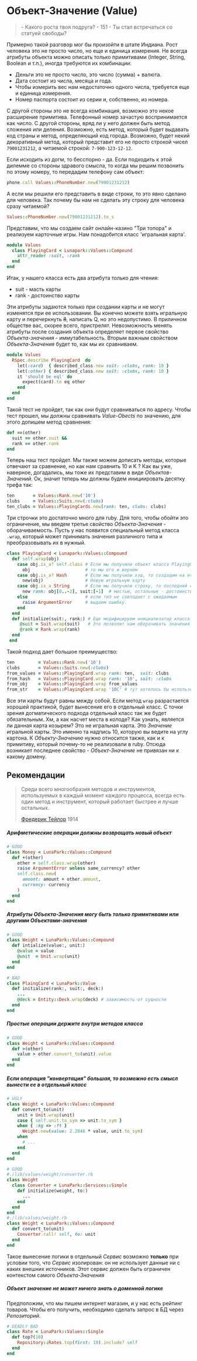 # Объект-Значение (Value)
> \- Какого роста твоя подруга?
> \- 151
> \- Ты стал встречаться со статуей свободы?

Примерно такой разговор мог бы произойти в штате Индиана. Рост человека это не просто число, но еще и единица измерения. Не всегда атрибуты объекта можно описать только примитивами (Integer, String, Boolean и т.п.), иногда требуются их комбинации:
- Деньги это не просто число, это число (сумма) + валюта.
- Дата состоит из числа, месяца и года.
- Чтобы измерить вес нам недостаточно одного числа, требуется еще и единица измерения.
- Номер паспорта состоит из серии и, собственно, из номера.

С другой стороны это не всегда комбинация, возможно это некое расширение примитива.
Телефонный номер зачастую воспринимается как число. С другой стороны, вряд ли у него должен быть метод сложения или деления. Возможно, есть метод, который будет выдавать код страны и метод, определяющий код города. Возможно, будет некий декоративный метод, который представит его не просто строкой чисел `79001231212`, а читаемой строкой: `7-900-123-12-12`.

<spoiler title="а может в декоратор?">

Если исходить из догм, то бесспорно - да. Если подходить к этой дилемме со стороны здравого смысла, то когда мы решим позвонить по этому номеру, то передадим телефону сам объект:

```ruby
phone.call Values::PhoneNumber.new(79001231212)
```
А если мы решили его представить в виде строки, то это явно сделано для человека. Так почему бы нам не сделать эту строку для человека сразу читаемой?
```ruby
Values::PhoneNumber.new(79001231212).to_s
```
</spoiler>

Представим, что мы создаем сайт онлайн-казино "Три топора" и реализуем карточные игры. Нам понадобится класс 'игральная карта'.

```ruby
module Values
  class PlayingCard < Lunapark::Values::Compound
    attr_reader :suit, :rank
  end
end
```
Итак, у нашего класса есть два атрибута только для чтения:
- suit - масть карты
- rank - достоинство карты

Эти атрибуты задаются только при создании карты и не могут изменятся при ее использовании. Вы конечно можете взять игральную карту и перечеркнуть <s>8</s>, написать Q, но это недопустимо. В  приличном обществе вас, скорее всего, пристрелят. Невозможность менять атрибуты после создания объекта определяет первое свойство _Объекта-значения_ - иммутабельность.
Вторым важным свойством _Объекта-Значения_ будет то, как мы их сравниваем.

```ruby
module Values
  RSpec.describe PlayingCard  do
    let(:card)  { described_class.new suit: :clubs, rank: 10 }
    let(:other) { described_class.new suit: :clubs, rank: 10 }
    it 'should be eql' do
      expect(card).to eq other
    end
  end
end
```
Такой тест не пройдет, так как они будут сравниваться по адресу. Чтобы тест прошел, мы должны сравнивать _Value-Obects_ по значению, для этого допишем метод сравнения:
```ruby
def ==(other)
  suit == other.suit &&
  rank == other.rank
end
```
Теперь наш тест пройдет. Мы также можем дописать методы, которые отвечают за сравнение, но как нам сравнить 10 и K ? Как вы уже, наверное, догадались, мы тоже их представим в виде _Объектов-Значений_. Ок, значит теперь мы должны будем инициировать десятку трефа так:
```ruby
ten       = Values::Rank.new('10')
clubs     = Values::Suits.new(:clubs)
ten_clubs = Values::PlayingCards.new(rank: ten, clubs: clubs)
```
Три строчки это достаточно много для ruby. Для того, чтобы обойти это ограничение, мы введем третье свойство _Объекта-Значения_ - оборачиваемость. Пусть у нас появится специальный метод  класса `.wrap`, который может принимать значения различного типа и преобразовывать их в нужный.
```ruby
class PlayingCard < Lunapark::Values::Compound
  def self.wrap(obj)
    case obj.is_a? self.class # Если мы получили объект класса PlayingCard
      obj                     # то мы его и вернем
    case obj.is_a? Hash       # Если мы получили хэш, то создадим на его основе
      new(obj)                # Новую игральную карту
    case obj.is_a String      # Если мы получили строку, то последний символ будет
      new rank: obj[0..-2], suit:[-1]  # мастью, остальные - достоинством карты.
    else                      # если тип не совпадает с ожидаемым
      raise ArgumentError     # выдаем ошибку.
    end
  end
  def initialize(suit:, rank:) # Еще модифицируем инициализатор класса
     @suit = Suit.wrap(suit)   # Это позволит нам оборачивать значения
     @rank = Rank.wrap(rank)
  end
 end
```
Такой подход дает большое преимущество:
```ruby
ten         = Values::Rank.new('10')
clubs       = Values::Suits.new(:clubs)
from_values = Values::PlayingCard.wrap rank: ten,  suit: clubs
from_hash   = Values::PlayingCard.wrap rank: '10', suit: :clubs
from_obj    = Values::PlayingCard.wrap from_values
from_str    = Values::PlayingCard.wrap '10C' # тут хотелось бы использовать симол треф из utf кодировки, но хабр, их обрезает.
```
Все эти карты будут равны между собой. Если метод `wrap` разрастается хорошей практикой, будет вынесение его в отдельный класс. С точки зрения догматического подхода отдельный класс так же будет обязательным.
Хм, а как насчет места в колоде? Как узнать, является ли данная карта козырем? Это не игральная карта. Это _Значение_ игральной карты. Это именно та надпись 10, которую вы ведите на углу картона.
К _Объекту-Значению_ нужно относится также, как и к примитиву, который почему-то не реализовали в ruby. Отсюда возникает последнее свойство -  _Объект-Значение_ не привязан ни к какому домену.

## Рекомендации
> Среди всего многообразия методов и инструментов, используемых в каждый момент каждого процесса, всегда есть один метод и инструмент, который работает быстрее и лучше остальных.
>
> [Фредерик Тейлор](https://ru.wikipedia.org/wiki/%D0%A4%D1%80%D0%B5%D0%B4%D0%B5%D1%80%D0%B8%D0%BA_%D0%A2%D0%B5%D0%B9%D0%BB%D0%BE%D1%80) 1914

##### Арифметические операции должны возвращать новый объект

```ruby
# GOOD
class Money < LunaPark::Values::Compound
  def +(other)
    other = self.class.wrap(other)
    raise ArgumentError unless same_currency? other
    self.class.new(
      amount: amount + other.amount,
      currency: currency
    )
  end
end
```

##### Атрибуты _Объекта-Значения_ могу быть только примитивами или другими _Объектами-значения_

```ruby
# GOOD
class Weight < LunaPark::Values::Compound
  def intialize(value:, unit:)
    @value = value
    @unit  = Unit.wrap(unit)
  end
end

# BAD
class PlaingCard < LunaPark::Value
  def initialize(rank:, suit:, deck:)
    ...
    @deck = Entity::Deck.wrap(deck) # зависимость от сущности
  end
end
```

##### Простые операции держите внутри методов класса

```ruby
# GOOD
class Weight < LunaPark::Values::Compound
  def >(other)
    value > other.convert_to(unit).value
  end
end
```

##### Если операция "конвертация" большая, то возможно есть смысл вынести ее в отдельный класс

```ruby
# UGLY
class Weight < LunaPark::Values::Compound
  def convert_to(unit)
    unit = Unit.wrap(unit)
    case { self.unit.to_sym => unit.to_sym }
    when { :kg => :ft }
      Weight.new(value: 2.2046 * value, unit.to_sym)
    when 
      # ...
    end
  end
end

# GOOD
#./lib/values/weight/converter.rb
class Weight
  class Converter < LunaPark::Services::Simple
    def initialize(weight, to:)
      ...
    end
  end
end
#./lib/values/weight.rb
class Weight < LunaPark::Values::Compound
  def convert_to(unit)
    Converter.call! self, to: unit
  end
end
```

Такое вынесение логики в отдельный _Сервис_ возможно __только__ при условии того, что _Сервис_ изолирован: он не использует данные ни с каких внешних источников. Этот сервис должен быть ограничен контекстом самого _Объекта-Значения_

##### Объект значение не может ничего знать о доменной логике
Предположим, что мы пишем интернет магазин, и у нас есть рейтинг товаров. Чтобы его получить, необходимо сделать запрос в БД через _Репозиторий_.
```ruby
# DEADLY BAD
class Rate < LunaPark::Values::Single
  def top?(10)
    Repository::Rates.top(first: 10).include? self
  end
end
```